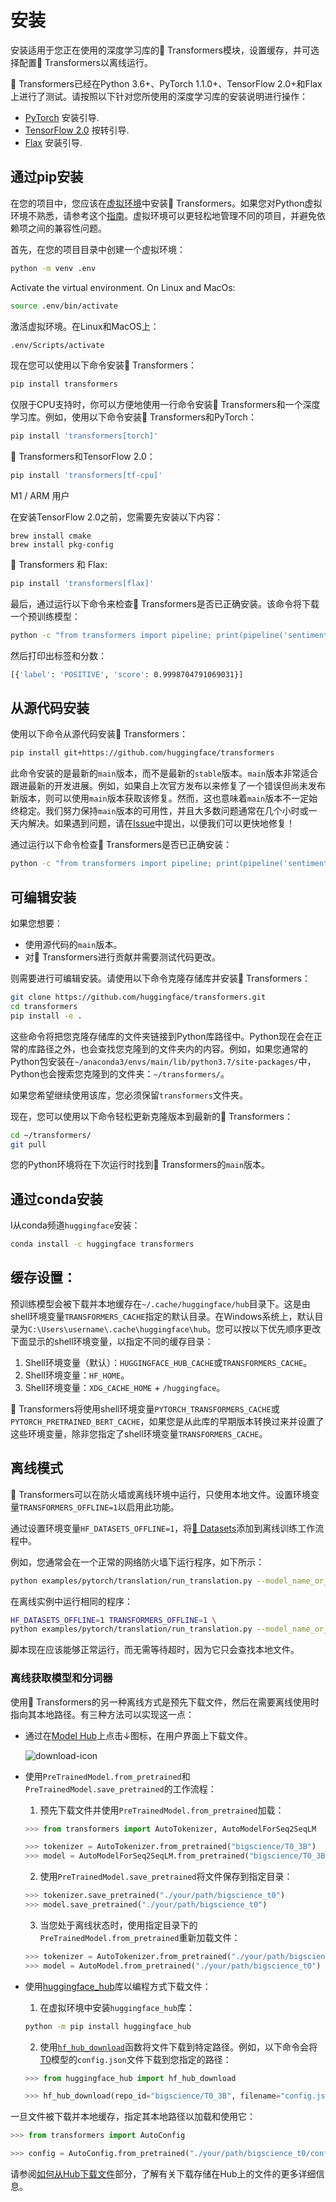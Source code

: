 <!---
Copyright 2022 The HuggingFace Team. All rights reserved.

Licensed under the Apache License, Version 2.0 (the "License");
you may not use this file except in compliance with the License.
You may obtain a copy of the License at

    http://www.apache.org/licenses/LICENSE-2.0

Unless required by applicable law or agreed to in writing, software
distributed under the License is distributed on an "AS IS" BASIS,
WITHOUT WARRANTIES OR CONDITIONS OF ANY KIND, either express or implied.
See the License for the specific language governing permissions and
limitations under the License.

⚠️ Note that this file is in Markdown but contain specific syntax for our doc-builder (similar to MDX) that may not be
rendered properly in your Markdown viewer.

-->

# 安装

安装适用于您正在使用的深度学习库的🤗 Transformers模块，设置缓存，并可选择配置🤗 Transformers以离线运行。

🤗 Transformers已经在Python 3.6+、PyTorch 1.1.0+、TensorFlow 2.0+和Flax上进行了测试。请按照以下针对您所使用的深度学习库的安装说明进行操作：

* [PyTorch](https://pytorch.org/get-started/locally/) 安装引导.
* [TensorFlow 2.0](https://www.tensorflow.org/install/pip) 按转引导.
* [Flax](https://flax.readthedocs.io/en/latest/) 安装引导.

## 通过pip安装

在您的项目中，您应该在[虚拟环境](https://docs.python.org/3/library/venv.html)中安装🤗 Transformers。如果您对Python虚拟环境不熟悉，请参考这个[指南](https://packaging.python.org/guides/installing-using-pip-and-virtual-environments/)。虚拟环境可以更轻松地管理不同的项目，并避免依赖项之间的兼容性问题。

首先，在您的项目目录中创建一个虚拟环境：

```bash
python -m venv .env
```

Activate the virtual environment. On Linux and MacOs:

```bash
source .env/bin/activate
```
激活虚拟环境。在Linux和MacOS上：

```bash
.env/Scripts/activate
```

现在您可以使用以下命令安装🤗 Transformers：

```bash
pip install transformers
```

仅限于CPU支持时，你可以方便地使用一行命令安装🤗 Transformers和一个深度学习库。例如，使用以下命令安装🤗 Transformers和PyTorch：

```bash
pip install 'transformers[torch]'
```

🤗 Transformers和TensorFlow 2.0：

```bash
pip install 'transformers[tf-cpu]'
```

<Tip warning={true}>

M1 / ARM 用户
    
在安装TensorFlow 2.0之前，您需要先安装以下内容：

```
brew install cmake
brew install pkg-config
```

</Tip>

🤗 Transformers 和 Flax:

```bash
pip install 'transformers[flax]'
```

最后，通过运行以下命令来检查🤗 Transformers是否已正确安装。该命令将下载一个预训练模型：

```bash
python -c "from transformers import pipeline; print(pipeline('sentiment-analysis')('we love you'))"
```

然后打印出标签和分数：

```bash
[{'label': 'POSITIVE', 'score': 0.9998704791069031}]
```

## 从源代码安装

使用以下命令从源代码安装🤗 Transformers：

```bash
pip install git+https://github.com/huggingface/transformers
```

此命令安装的是最新的`main`版本，而不是最新的`stable`版本。`main`版本非常适合跟进最新的开发进展。例如，如果自上次官方发布以来修复了一个错误但尚未发布新版本，则可以使用`main`版本获取该修复。然而，这也意味着`main`版本不一定始终稳定。我们努力保持`main`版本的可用性，并且大多数问题通常在几个小时或一天内解决。如果遇到问题，请在[Issue](https://github.com/huggingface/transformers/issues)中提出，以便我们可以更快地修复！

通过运行以下命令检查🤗 Transformers是否已正确安装：

```bash
python -c "from transformers import pipeline; print(pipeline('sentiment-analysis')('I love you'))"
```

## 可编辑安装

如果您想要：

- 使用源代码的`main`版本。
- 对🤗 Transformers进行贡献并需要测试代码更改。

则需要进行可编辑安装。请使用以下命令克隆存储库并安装🤗 Transformers：

```bash
git clone https://github.com/huggingface/transformers.git
cd transformers
pip install -e .
```

这些命令将把您克隆存储库的文件夹链接到Python库路径中。Python现在会在正常的库路径之外，也会查找您克隆到的文件夹内的内容。例如，如果您通常的Python包安装在`~/anaconda3/envs/main/lib/python3.7/site-packages/`中，Python也会搜索您克隆到的文件夹：`~/transformers/`。

<Tip warning={true}>

如果您希望继续使用该库，您必须保留`transformers`文件夹。

</Tip>

现在，您可以使用以下命令轻松更新克隆版本到最新的🤗 Transformers：

```bash
cd ~/transformers/
git pull
```

您的Python环境将在下次运行时找到🤗 Transformers的`main`版本。

## 通过conda安装

I从conda频道`huggingface`安装：

```bash
conda install -c huggingface transformers
```

## 缓存设置：

预训练模型会被下载并本地缓存在`~/.cache/huggingface/hub`目录下。这是由shell环境变量`TRANSFORMERS_CACHE`指定的默认目录。在Windows系统上，默认目录为`C:\Users\username\.cache\huggingface\hub`。您可以按以下优先顺序更改下面显示的shell环境变量，以指定不同的缓存目录：

1. Shell环境变量（默认）：`HUGGINGFACE_HUB_CACHE`或`TRANSFORMERS_CACHE`。
2. Shell环境变量：`HF_HOME`。
3. Shell环境变量：`XDG_CACHE_HOME` + `/huggingface`。

<Tip>

🤗 Transformers将使用shell环境变量`PYTORCH_TRANSFORMERS_CACHE`或`PYTORCH_PRETRAINED_BERT_CACHE`，如果您是从此库的早期版本转换过来并设置了这些环境变量，除非您指定了shell环境变量`TRANSFORMERS_CACHE`。

</Tip>

## 离线模式

🤗 Transformers可以在防火墙或离线环境中运行，只使用本地文件。设置环境变量`TRANSFORMERS_OFFLINE=1`以启用此功能。

<Tip>

通过设置环境变量`HF_DATASETS_OFFLINE=1`，将[🤗 Datasets](https://huggingface.co/docs/datasets/)添加到离线训练工作流程中。

</Tip>

例如，您通常会在一个正常的网络防火墙下运行程序，如下所示：

```bash
python examples/pytorch/translation/run_translation.py --model_name_or_path t5-small --dataset_name wmt16 --dataset_config ro-en ...
```

在离线实例中运行相同的程序：

```bash
HF_DATASETS_OFFLINE=1 TRANSFORMERS_OFFLINE=1 \
python examples/pytorch/translation/run_translation.py --model_name_or_path t5-small --dataset_name wmt16 --dataset_config ro-en ...
```

脚本现在应该能够正常运行，而无需等待超时，因为它只会查找本地文件。

### 离线获取模型和分词器

使用🤗 Transformers的另一种离线方式是预先下载文件，然后在需要离线使用时指向其本地路径。有三种方法可以实现这一点：

* 通过在[Model Hub](https://huggingface.co/models)上点击↓图标，在用户界面上下载文件。

    ![download-icon](https://huggingface.co/datasets/huggingface/documentation-images/resolve/main/download-icon.png)

* 使用`PreTrainedModel.from_pretrained`和`PreTrainedModel.save_pretrained`的工作流程：

    1. 预先下载文件并使用`PreTrainedModel.from_pretrained`加载：

    ```py
    >>> from transformers import AutoTokenizer, AutoModelForSeq2SeqLM

    >>> tokenizer = AutoTokenizer.from_pretrained("bigscience/T0_3B")
    >>> model = AutoModelForSeq2SeqLM.from_pretrained("bigscience/T0_3B")
    ```

    2. 使用`PreTrainedModel.save_pretrained`将文件保存到指定目录：

    ```py
    >>> tokenizer.save_pretrained("./your/path/bigscience_t0")
    >>> model.save_pretrained("./your/path/bigscience_t0")
    ```

    3. 当您处于离线状态时，使用指定目录下的`PreTrainedModel.from_pretrained`重新加载文件：

    ```py
    >>> tokenizer = AutoTokenizer.from_pretrained("./your/path/bigscience_t0")
    >>> model = AutoModel.from_pretrained("./your/path/bigscience_t0")
    ```

* 使用[huggingface_hub](https://github.com/huggingface/huggingface_hub/tree/main/src/huggingface_hub)库以编程方式下载文件：

    1. 在虚拟环境中安装`huggingface_hub`库：

    ```bash
    python -m pip install huggingface_hub
    ```

    2. 使用[`hf_hub_download`](https://huggingface.co/docs/hub/adding-a-library#download-files-from-the-hub)函数将文件下载到特定路径。例如，以下命令会将[T0](https://huggingface.co/bigscience/T0_3B)模型的`config.json`文件下载到您指定的路径：

    ```py
    >>> from huggingface_hub import hf_hub_download
    
    >>> hf_hub_download(repo_id="bigscience/T0_3B", filename="config.json", cache_dir="./your/path/bigscience_t0")
    ```

一旦文件被下载并本地缓存，指定其本地路径以加载和使用它：

```py
>>> from transformers import AutoConfig

>>> config = AutoConfig.from_pretrained("./your/path/bigscience_t0/config.json")
```

<Tip>

请参阅[如何从Hub下载文件](https://huggingface.co/docs/hub/how-to-downstream)部分，了解有关下载存储在Hub上的文件的更多详细信息。

</Tip>

